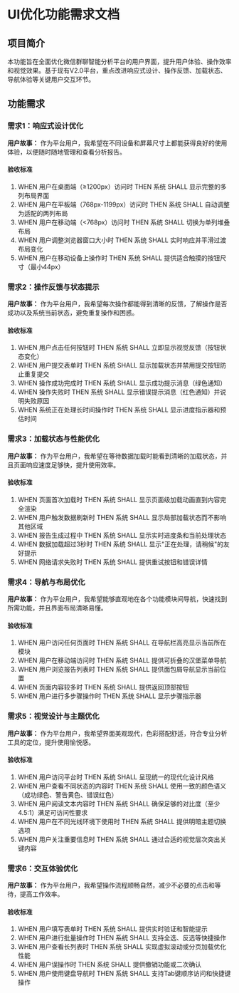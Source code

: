 # UI优化功能需求文档

## 项目简介

本功能旨在全面优化微信群聊智能分析平台的用户界面，提升用户体验、操作效率和视觉效果。基于现有V2.0平台，重点改进响应式设计、操作反馈、加载状态、导航体验等关键用户交互环节。

## 功能需求

### 需求1：响应式设计优化

**用户故事：** 作为平台用户，我希望在不同设备和屏幕尺寸上都能获得良好的使用体验，以便随时随地管理和查看分析报告。

#### 验收标准

1. WHEN 用户在桌面端（≥1200px）访问时 THEN 系统 SHALL 显示完整的多列布局界面
2. WHEN 用户在平板端（768px-1199px）访问时 THEN 系统 SHALL 自动调整为适配的两列布局
3. WHEN 用户在移动端（<768px）访问时 THEN 系统 SHALL 切换为单列堆叠布局
4. WHEN 用户调整浏览器窗口大小时 THEN 系统 SHALL 实时响应并平滑过渡布局变化
5. WHEN 用户在移动设备上操作时 THEN 系统 SHALL 提供适合触摸的按钮尺寸（最小44px）

### 需求2：操作反馈与状态提示

**用户故事：** 作为平台用户，我希望每次操作都能得到清晰的反馈，了解操作是否成功以及系统当前状态，避免重复操作和困惑。

#### 验收标准

1. WHEN 用户点击任何按钮时 THEN 系统 SHALL 立即显示视觉反馈（按钮状态变化）
2. WHEN 用户提交表单时 THEN 系统 SHALL 显示加载状态并禁用提交按钮防止重复提交
3. WHEN 操作成功完成时 THEN 系统 SHALL 显示成功提示消息（绿色通知）
4. WHEN 操作失败时 THEN 系统 SHALL 显示错误提示消息（红色通知）并说明失败原因
5. WHEN 系统正在处理长时间操作时 THEN 系统 SHALL 显示进度指示器和预估时间

### 需求3：加载状态与性能优化

**用户故事：** 作为平台用户，我希望在等待数据加载时能看到清晰的加载状态，并且页面响应速度足够快，提升使用效率。

#### 验收标准

1. WHEN 页面首次加载时 THEN 系统 SHALL 显示页面级加载动画直到内容完全渲染
2. WHEN 用户触发数据刷新时 THEN 系统 SHALL 显示局部加载状态而不影响其他区域
3. WHEN 报告生成过程中 THEN 系统 SHALL 显示实时进度条和当前处理状态
4. WHEN 数据加载超过3秒时 THEN 系统 SHALL 显示"正在处理，请稍候"的友好提示
5. WHEN 网络请求失败时 THEN 系统 SHALL 提供重试按钮和错误详情

### 需求4：导航与布局优化

**用户故事：** 作为平台用户，我希望能够直观地在各个功能模块间导航，快速找到所需功能，并且界面布局清晰易懂。

#### 验收标准

1. WHEN 用户访问任何页面时 THEN 系统 SHALL 在导航栏高亮显示当前所在模块
2. WHEN 用户在移动端访问时 THEN 系统 SHALL 提供可折叠的汉堡菜单导航
3. WHEN 用户浏览报告列表时 THEN 系统 SHALL 提供面包屑导航显示当前位置
4. WHEN 页面内容较多时 THEN 系统 SHALL 提供返回顶部按钮
5. WHEN 用户进行多步骤操作时 THEN 系统 SHALL 显示步骤指示器

### 需求5：视觉设计与主题优化

**用户故事：** 作为平台用户，我希望界面美观现代，色彩搭配舒适，符合专业分析工具的定位，提升使用愉悦感。

#### 验收标准

1. WHEN 用户访问平台时 THEN 系统 SHALL 呈现统一的现代化设计风格
2. WHEN 用户查看不同状态的内容时 THEN 系统 SHALL 使用一致的颜色语义（成功绿色、警告黄色、错误红色）
3. WHEN 用户阅读文本内容时 THEN 系统 SHALL 确保足够的对比度（至少4.5:1）满足可访问性要求
4. WHEN 用户在不同光线环境下使用时 THEN 系统 SHALL 提供明暗主题切换选项
5. WHEN 用户关注重要信息时 THEN 系统 SHALL 通过合适的视觉层次突出关键内容

### 需求6：交互体验优化

**用户故事：** 作为平台用户，我希望操作流程顺畅自然，减少不必要的点击和等待，提高工作效率。

#### 验收标准

1. WHEN 用户填写表单时 THEN 系统 SHALL 提供实时验证和智能提示
2. WHEN 用户进行批量操作时 THEN 系统 SHALL 支持全选、反选等快捷操作
3. WHEN 用户查看长列表时 THEN 系统 SHALL 实现虚拟滚动或分页加载优化性能
4. WHEN 用户误操作时 THEN 系统 SHALL 提供撤销功能或二次确认
5. WHEN 用户使用键盘导航时 THEN 系统 SHALL 支持Tab键顺序访问和快捷键操作